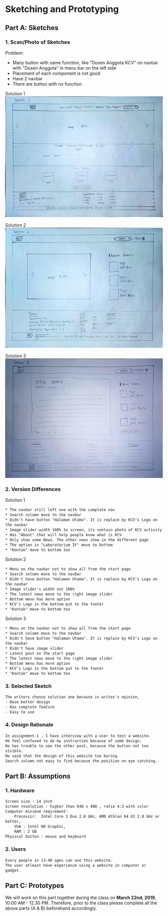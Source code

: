 # Sketching and Prototyping

## Part A: Sketches

### 1. Scan/Photo of Sketches
Problem:
- Many button with same function, like "Dosen Anggota KCV" on navbar with "Dosen Anggota" in menu bar on the left side
- Placement of each component is not good
- Have 2 navbar
- There are button with no function

Solution 1
![Gambar1](/image/gambar1.jpg)

Solution 2
![Gambar1](/image/gambar2.jpg)

Solution 3
![Gambar3](/image/gambar3.jpg)

### 2. Version Differences
Solution 1
```
* The navbar still left one with the complete nav
* Search column move to the navbar
* Didn't have button "Halaman Utama". It is replace by KCV's Logo on the navbar
* Image slider width 100% to screen, its contain photo of KCV activity
* Has "About" that will help people know what is KCV
* Only show some News. The other news show in the different page
* The option in "Laboratorium IF" move to bottom
* "Kontak" move to bottom too
```

Solution 2
```
* Menu on the navbar not to show all from the start page
* Search column move to the navbar
* Didn't have button "Halaman Utama". It is replace by KCV's Logo on the navbar
* Image slider's width not 100%
* The latest news move to the right image slider
* Bottom menu has more option
* KCV's Logo in the bottom put to the footer
* "Kontak" move to bottom too
```

Solution 3
```
* Menu on the navbar not to show all from the start page
* Search column move to the navbar
* Didn't have button "Halaman Utama". It is replace by KCV's Logo on the navbar
* Didn't have image slider
* Latest post on the start page
* The latest news move to the right image slider
* Bottom menu has more option
* KCV's Logo in the bottom put to the footer
* "Kontak" move to bottom too
```

### 3. Selected Sketch
```
The writers choose solution one because in writes's opinion, 
- Have better design
- Has complete feature 
- Easy to use
```

### 4. Design Rationale
```
In assignment-1 , I have interview with a user to test a website.
He feel confused to do my instruction because of some design.
He has trouble to see the other post, because the button not too visible.
He said that the design of this website too boring.
Search column not easy to find because the position no eye catching.
```

## Part B: Assumptions
### 1. Hardware
```
Screen size : 14 inch
Screen resolution : higher than 640 x 480 , ratio 4:3 with color
Computer minimum reqirement: 
	Processir:  Intel Core 2 Duo 2.0 GHz, AMD Athlon 64 X2 2.0 GHz or better,
	VGA : Intel HD Graphic, 
	RAM : 2 GB
Physical button : mouse and keyboard
```
### 2. Users
```
Every people in 13-40 ages can use this website. 
The user atleast have experience using a website in computer or gadget.
```

## Part C: Prototypes
We will work on this part together during the class on **March 22nd, 2019**, 10:00 AM - 12.30 PM. Therefore, prior to the class please complete all the above parts (A & B) beforehand accordingly.
